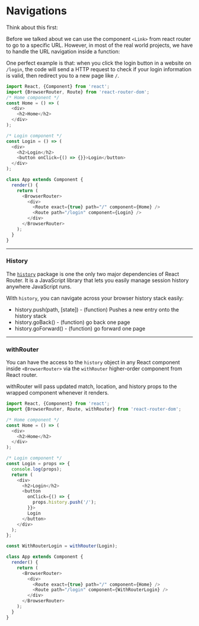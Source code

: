 # Navigations

Think about this first:

Before we talked about we can use the component `<Link>` from react router to go to a specific URL. However, in most of the real world projects, we have to handle the URL navigation inside a function:

One perfect example is that: when you click the login button in a website on `/login`, the code will send a HTTP request to check if your login information is valid, then redirect you to a new page like `/`.

```js
import React, {Component} from 'react';
import {BrowserRouter, Route} from 'react-router-dom';
/* Home component */
const Home = () => (
  <div>
    <h2>Home</h2>
  </div>
);

/* Login component */
const Login = () => (
  <div>
    <h2>Login</h2>
    <button onClick={() => {}}>Login</button>
  </div>
);

class App extends Component {
  render() {
    return (
      <BrowserRouter>
        <div>
          <Route exact={true} path="/" component={Home} />
          <Route path="/login" component={Login} />
        </div>
      </BrowserRouter>
    );
  }
}
```

---

### History

The [`history`](https://github.com/ReactTraining/history) package is one the only two major dependencies of React Router. It is a JavaScript library that lets you easily manage session history anywhere JavaScript runs.

With `history`, you can navigate across your browser history stack easily:

* history.push(path, [state]) - (function) Pushes a new entry onto the history stack
* history.goBack() - (function) go back one page
* history.goForward() - (function) go forward one page

---

### withRouter

You can have the access to the `history` object in any React component inside `<BrowserRouter>` via the `withRouter` higher-order component from React router.

withRouter will pass updated match, location, and history props to the wrapped component whenever it renders.

```js
import React, {Component} from 'react';
import {BrowserRouter, Route, withRouter} from 'react-router-dom';

/* Home component */
const Home = () => (
  <div>
    <h2>Home</h2>
  </div>
);

/* Login component */
const Login = props => {
  console.log(props);
  return (
    <div>
      <h2>Login</h2>
      <button
        onClick={() => {
          props.history.push('/');
        }}>
        Login
      </button>
    </div>
  );
};

const WithRouterLogin = withRouter(Login);

class App extends Component {
  render() {
    return (
      <BrowserRouter>
        <div>
          <Route exact={true} path="/" component={Home} />
          <Route path="/login" component={WithRouterLogin} />
        </div>
      </BrowserRouter>
    );
  }
}
```
